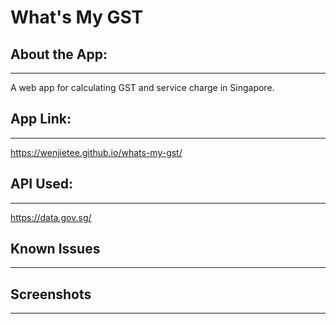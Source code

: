 # What's My GST

## About the App:

---

A web app for calculating GST and service charge in Singapore.

## App Link:

---

https://wenjietee.github.io/whats-my-gst/

## API Used:

---

https://data.gov.sg/

## Known Issues

---

## Screenshots

---
